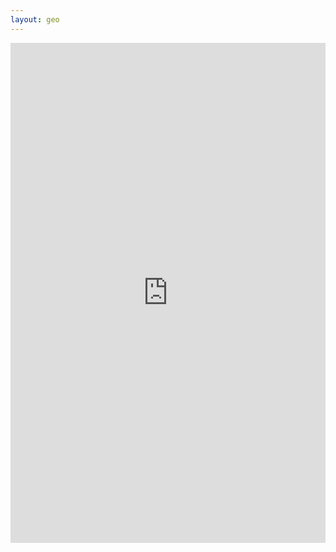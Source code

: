 ```yaml
---
layout: geo
---
```

 


  <iframe style=" border-width: 0px; width: 100%; min-height: 800px;" name="main" src="https://vavolkl.web.cern.ch/vavolkl/geo/index.htm?file=files/fccee-geo.root&item=world&opt=all;clipxyz&nobrowser" target="main">

powered by jsroot.
<!--

<script type="text/javascript" src="vavolkl.web.cern.ch/vavolkl/geo/index.htm?file=files/fcchh-geo.root&item=world&opt=clipxyz"></script>
 <div id="simpleGUI" path="./geo/" files="fcchh-geo.root">
   loading scripts ...
 </div>


   <script src="https://root.cern.ch/js/latest/scripts/JSRootCore.js" type="text/javascript"></script>



   <script type='text/javascript'>

     // absolute file path can be used as well

     //var geom_file = "https://root.cern.ch/js/files/geom/evegeoshape.json.gz",
     //var geom_file = "http://vavolkl.web.cern.ch/vavolkl/geo/fcchh-geo.root",
     var geom_file = "geo/fcchh-geo.root",

         tracks_file = "https://root.cern.ch/js/latest/files/geom/eve_tracks.root";

     

     JSROOT.NewHttpRequest(geom_file, 'object', function(obj) {

        JSROOT.draw("drawing", obj, "", function(geo_painter) {

           JSROOT.OpenFile(tracks_file, function(file) {

              file.ReadObject("tracks;1", function(tracks) {

                 // one could simply draw list of tracks

                 // JSROOT.draw("drawing", tracks, "same");

                 

                 // or use method of TGeoPainter to draw extras

                 geo_painter.drawExtras(tracks, "tracks");

                 

                 // use this method if one want to remove all extra objects 

                 // geo_painter.clearExtras(); 

              });

           });

        });

     }).send();

     

   </script>

<div id="drawing" style="width:800px; height:600px"></div>
-->
